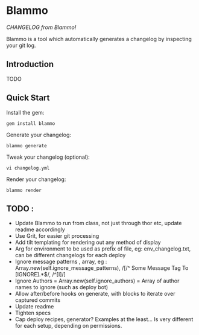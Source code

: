 # Blammo

*CHANGELOG from Blammo!*

Blammo is a tool which automatically generates a changelog by inspecting your git log.


## Introduction

TODO


## Quick Start

Install the gem:

    gem install blammo

Generate your changelog:

    blammo generate

Tweak your changelog (optional):

    vi changelog.yml

Render your changelog:

    blammo render




## TODO :

  * Update Blammo to run from class, not just through thor etc, update readme accordingly
  * Use Grit, for easier git processing
  * Add tilt templating for rendering out any method of display
  * Arg for environment to be used as prefix of file, eg: env_changelog.txt, can be different changelogs for each deploy
  * Ignore message patterns , array, eg : Array.new(self.ignore_message_patterns), /[/^ Some Message Tag To [IGNORE].*$/, /^[I]/]
  * Ignore Authors = Array.new(self.ignore_authors) = Array of author names to ignore (such as deploy bot)
  * Allow after/before hooks on generate, with blocks to iterate over captured commits
  * Update readme
  * Tighten specs
  * Cap deploy recipes, generator? Examples at the least... Is very different for each setup, depending on permissions.
